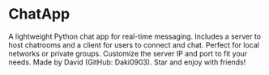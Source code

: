 # ChatApp
A lightweight Python chat app for real-time messaging. Includes a server to host chatrooms and a client for users to connect and chat. Perfect for local networks or private groups. Customize the server IP and port to fit your needs. Made by David (GitHub: Daki0903). Star and enjoy with friends!
